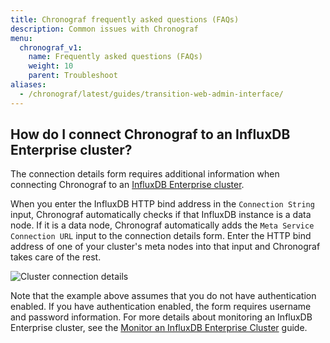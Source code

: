 ```yaml
---
title: Chronograf frequently asked questions (FAQs)
description: Common issues with Chronograf
menu:
  chronograf_v1:
    name: Frequently asked questions (FAQs)
    weight: 10
    parent: Troubleshoot
aliases:
  - /chronograf/latest/guides/transition-web-admin-interface/
---
```


## How do I connect Chronograf to an InfluxDB Enterprise cluster?

The connection details form requires additional information when connecting Chronograf to an [InfluxDB Enterprise cluster](/enterprise_influxdb/v1/).

When you enter the InfluxDB HTTP bind address in the `Connection String` input, Chronograf automatically checks if that InfluxDB instance is a data node.
If it is a data node, Chronograf automatically adds the `Meta Service Connection URL` input to the connection details form.
Enter the HTTP bind address of one of your cluster's meta nodes into that input and Chronograf takes care of the rest.

![Cluster connection details](/img/chronograf/1-6-faq-cluster-connection.png)

Note that the example above assumes that you do not have authentication enabled.
If you have authentication enabled, the form requires username and password information.
For more details about monitoring an InfluxDB Enterprise cluster, see the [Monitor an InfluxDB Enterprise Cluster](/chronograf/v1/guides/monitoring-influxenterprise-clusters/) guide.
